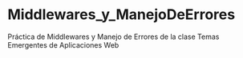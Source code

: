# Middlewares_y_ManejoDeErrores
Práctica de Middlewares y Manejo de Errores de la clase Temas Emergentes de Aplicaciones Web
